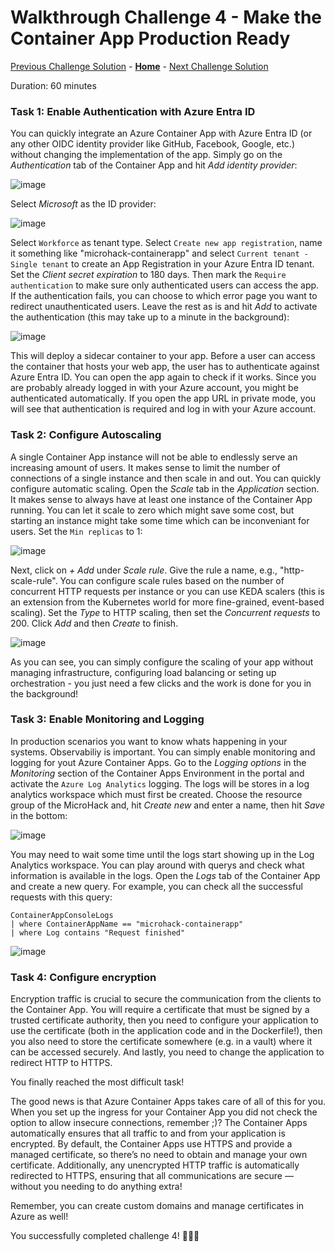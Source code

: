 # Walkthrough Challenge 4 - Make the Container App Production Ready

[Previous Challenge Solution](../challenge-03/solution-03.md) - **[Home](../../Readme.md)** - [Next Challenge Solution](../challenge-05/solution-05.md)


Duration: 60 minutes

### **Task 1: Enable Authentication with Azure Entra ID**

You can quickly integrate an Azure Container App with Azure Entra ID (or any other OIDC identity provider like GitHub, Facebook, Google, etc.) without changing the implementation of the app. Simply go on the *Authentication* tab of the Container App and hit *Add identity provider*:

![image](./img/challenge-4-authentication.jpg)

Select *Microsoft* as the ID provider:

![image](./img/challenge-4-authenticationselection.jpg)

Select `Workforce` as tenant type.
Select `Create new app registration`, name it something like "microhack-containerapp" and select `Current tenant - Single tenant` to create an App Registration in your Azure Entra ID tenant. Set the *Client secret expiration* to 180 days. Then mark the `Require authentication` to make sure only authenticated users can access the app. If the authentication fails, you can choose to which error page you want to redirect unauthenticated users. Leave the rest as is and hit *Add* to activate the authentication (this may take up to a minute in the background):

![image](./img/challenge-4-authenticationsetup.jpg)

This will deploy a sidecar container to your app. Before a user can access the container that hosts your web app, the user has to authenticate against Azure Entra ID. You can open the app again to check if it works. Since you are probably already logged in with your Azure account, you might be authenticated automatically. If you open the app URL in private mode, you will see that authentication is required and log in with your Azure account.

### **Task 2: Configure Autoscaling**

A single Container App instance will not be able to endlessly serve an increasing amount of users. It makes sense to limit the number of connections of a single instance and then scale in and out. You can quickly configure automatic scaling. Open the *Scale* tab in the *Application* section. It makes sense to always have at least one instance of the Container App running. You can let it scale to zero which might save some cost, but starting an instance might take some time which can be inconveniant for users. Set the `Min replicas` to 1:

![image](./img/challenge-4-scaling.jpg)

Next, click on *+ Add* under *Scale rule*. Give the rule a name, e.g., "http-scale-rule". You can configure scale rules based on the number of concurrent HTTP requests per instance or you can use KEDA scalers (this is an extension from the Kubernetes world for more fine-grained, event-based scaling). Set the *Type* to HTTP scaling, then set the *Concurrent requests* to 200. Click *Add* and then *Create* to finish.

![image](./img/challenge-4-scalingrule.jpg)

As you can see, you can simply configure the scaling of your app without managing infrastructure, configuring load balancing or seting up orchestration - you just need a few clicks and the work is done for you in the background!

### **Task 3: Enable Monitoring and Logging**

In production scenarios you want to know whats happening in your systems. Observabiliy is important. You can simply enable monitoring and logging for yout Azure Container Apps. Go to the *Logging options* in the *Monitoring* section of the Container Apps Environment in the portal and activate the `Azure Log Analytics` logging. The logs will be stores in a log analytics workspace which must first be created. Choose the resource group of the MicroHack and, hit *Create new* and enter a name, then hit *Save* in the bottom:

![image](./img/challenge-4-logging.jpg)

You may need to wait some time until the logs start showing up in the Log Analytics workspace. You can play around with querys and check what information is available in the logs. Open the *Logs* tab of the Container App and create a new query. For example, you can check all the successful requests with this query:

    ContainerAppConsoleLogs
    | where ContainerAppName == "microhack-containerapp"
    | where Log contains "Request finished"

![image](./img/challenge-4-loggingquery.jpg)

### **Task 4: Configure encryption**

Encryption traffic is crucial to secure the communication from the clients to the Container App. You will require a certificate that must be signed by a trusted certificate authority, then you need to configure your application to use the certificate (both in the application code and in the Dockerfile!), then you also need to store the certificate somewhere (e.g. in a vault) where it can be accessed securely. And lastly, you need to change the application to redirect HTTP to HTTPS.

You finally reached the most difficult task!

The good news is that Azure Container Apps takes care of all of this for you. When you set up the ingress for your Container App you did not check the option to allow insecure connections, remember ;)? The Container Apps automatically ensures that all traffic to and from your application is encrypted. By default, the Container Apps use HTTPS and provide a managed certificate, so there’s no need to obtain and manage your own certificate. Additionally, any unencrypted HTTP traffic is automatically redirected to HTTPS, ensuring that all communications are secure — without you needing to do anything extra!

Remember, you can create custom domains and manage certificates in Azure as well!

You successfully completed challenge 4! 🚀🚀🚀


